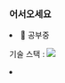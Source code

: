 ### 어서오세요<br>
<li>🔭 공부중<br>
<p>
 기술 스택 : <img src="https://img.shields.io/badge/JavaScript-F7DF1E?style=for-the-badge&logo=JavaScript&logoColor=white">
  <li>
</P>
<!--
**rokkkk1125/rokkkk1125** is a ✨ _special_ ✨ repository because its `README.md` (this file) appears on your GitHub profile.

Here are some ideas to get you started:

- 🔭 I’m currently working on ...
- 🌱 I’m currently learning ...
- 👯 I’m looking to collaborate on ...
- 🤔 I’m looking for help with ...
- 💬 Ask me about ...
- 📫 How to reach me: ...
- 😄 Pronouns: ...
- ⚡ Fun fact: ...
-->
